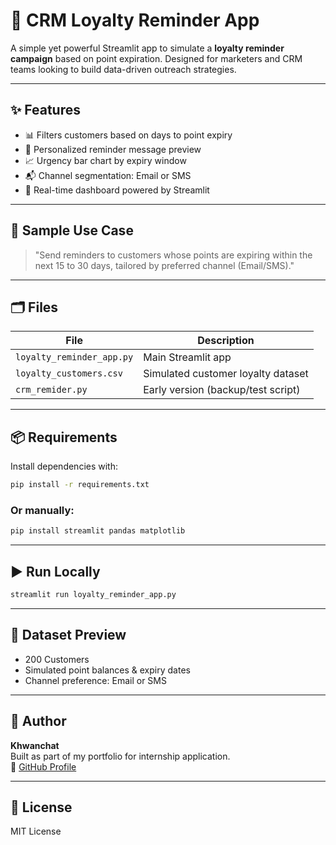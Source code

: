 # 📣 CRM Loyalty Reminder App

A simple yet powerful Streamlit app to simulate a **loyalty reminder campaign** based on point expiration. Designed for marketers and CRM teams looking to build data-driven outreach strategies.

---

## ✨ Features

- 📊 Filters customers based on days to point expiry  
- 📨 Personalized reminder message preview  
- 📈 Urgency bar chart by expiry window  
- 📬 Channel segmentation: Email or SMS  
- 🧠 Real-time dashboard powered by Streamlit

---

## 🧾 Sample Use Case
> "Send reminders to customers whose points are expiring within the next 15 to 30 days, tailored by preferred channel (Email/SMS)."

---

## 🗂️ Files

| File | Description |
|------|-------------|
| `loyalty_reminder_app.py` | Main Streamlit app |
| `loyalty_customers.csv` | Simulated customer loyalty dataset |
| `crm_remider.py` | Early version (backup/test script) |

---

## 📦 Requirements
Install dependencies with:
```bash
pip install -r requirements.txt
```

### Or manually:
```bash
pip install streamlit pandas matplotlib
```

---

## ▶️ Run Locally
```bash
streamlit run loyalty_reminder_app.py
```

---

## 📁 Dataset Preview
- 200 Customers
- Simulated point balances & expiry dates
- Channel preference: Email or SMS

---

## 👤 Author
**Khwanchat**  
Built as part of my portfolio for internship application.  
🔗 [GitHub Profile](https://github.com/khwanchat)

---

## 📝 License
MIT License
